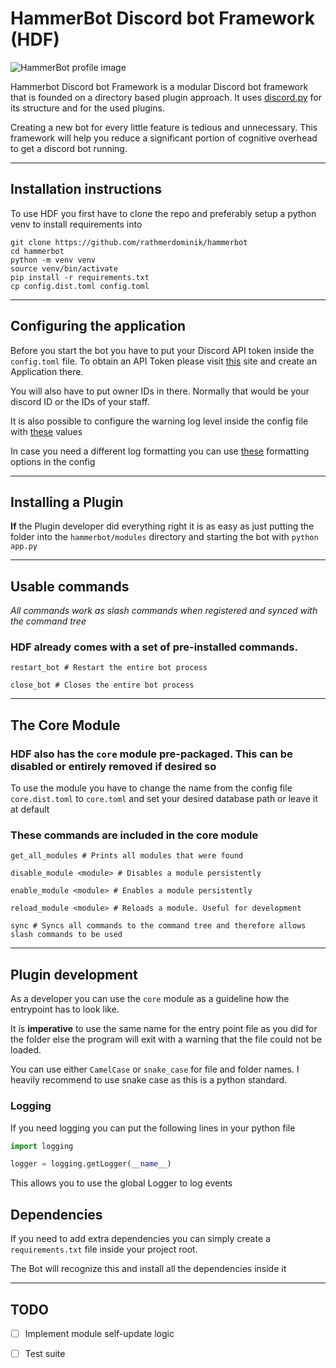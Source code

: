 # **HammerBot Discord bot Framework (HDF)**

![HammerBot profile image](https://cdn.discordapp.com/avatars/1032295279346589718/c6da982d2c35434984023d7275da4374.png?size=256)

Hammerbot Discord bot Framework is a modular Discord bot framework that is founded on a directory based plugin approach. It uses [discord.py](https://discordpy.readthedocs.io/en/stable/intro.html) for its structure and for the used plugins.

Creating a new bot for every little feature is tedious and unnecessary. This framework will help you reduce a significant portion of cognitive overhead to get a discord bot running.

---
## **Installation instructions**
To use HDF you first have to clone the repo and preferably setup a python venv to install requirements into

```
git clone https://github.com/rathmerdominik/hammerbot
cd hammerbot
python -m venv venv 
source venv/bin/activate
pip install -r requirements.txt
cp config.dist.toml config.toml
```
---
## **Configuring the application**

Before you start the bot you have to put your Discord API token inside the `config.toml` file. To obtain an API Token please visit [this](https://discord.com/developers/applications/) site and create an Application there.

You will also have to put owner IDs in there. Normally that would be your discord ID or the IDs of your staff.

It is also possible to configure the warning log level inside the config file with [these](https://docs.python.org/3/library/logging.html#logging-levels) values 

In case you need a different log formatting you can use [these](https://docs.python.org/3/library/logging.html#logging-levels) formatting options in the config

---

## **Installing a Plugin**

**If** the Plugin developer did everything right it is as easy as just putting the folder into the `hammerbot/modules` directory and starting the bot with `python app.py`


---
## **Usable commands**

*All commands work as slash commands when registered and synced with the command tree*
### HDF already comes with a set of pre-installed commands.

`restart_bot # Restart the entire bot process`

`close_bot # Closes the entire bot process`

---
## **The Core Module**

### HDF also has the `core` module pre-packaged. This can be disabled or entirely removed if desired so

To use the module you have to change the name from the config file `core.dist.toml` to `core.toml` and set your desired database path or leave it at default

### These commands are included in the core module
`get_all_modules # Prints all modules that were found`

`disable_module <module> # Disables a module persistently`

`enable_module <module> # Enables a module persistently`

`reload_module <module> # Reloads a module. Useful for development`

`sync # Syncs all commands to the command tree and therefore allows slash commands to be used`


---
## **Plugin development**

As a developer you can use the `core` module as a guideline how the entrypoint has to look like. 

It is **imperative** to use the same name for the entry point file as you did for the folder else the program will exit with a warning that the file could not be loaded. 

You can use either `CamelCase` or `snake_case` for file and folder names. I heavily recommend to use snake case as this is a python standard.

### Logging

If you need logging you can put the following lines in your python file

```python
import logging

logger = logging.getLogger(__name__)
```

This allows you to use the global Logger to log events

## Dependencies

If you need to add extra dependencies you can simply create a `requirements.txt` file inside your project root.

The Bot will recognize this and install all the dependencies inside it

---

## **TODO**

- [ ] Implement module self-update logic
- [ ] Test suite

